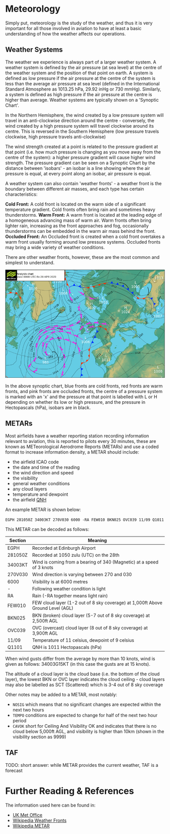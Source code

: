 # Meteorology

Simply put, meteorology is the study of the weather, and thus it is very important for all those involved in aviation to have at least a basic understanding of how the weather affects our operations.

## Weather Systems

The weather we experience is always part of a larger weather system. A weather system is defined by the air pressure (at sea level) at the centre of the weather system and the position of that point on earth. A system is defined as low pressure if the air pressure at the centre of the system is less than the average air pressure at sea level (defined in the International Standard Atmosphere as 1013.25 hPa, 29.92 inHg or 730 mmHg). Similarly, a system is defined as high pressure if the air pressure at the centre is higher than average. Weather systems are typically shown on a 'Synoptic Chart'.

In the Northern Hemisphere, the wind created by a low pressure system will travel in an anti-clockwise direction around the centre - conversely, the wind created by a high pressure system will travel clockwise around its centre. This is reversed in the Southern Hemisphere (low pressure travels clockwise, high pressure travels anti-clockwise)

The wind strength created at a point is related to the pressure gradient at that point (i.e. how much pressure is changing as you move away from the centre of the system): a higher pressure gradient will cause higher wind strength. The pressure gradient can be seen on a Synoptic Chart by the distance between 'isobars' - an isobar is a line showing where the air pressure is equal, at every point along an isobar, air pressure is equal.

A weather system can also contain 'weather fronts' - a weather front is the boundary between different air masses, and each type has certain characteristics:

**Cold Front:** A cold front is located on the warm side of a significant temperature gradient. Cold fronts often bring rain and sometimes heavy thunderstorms.
**Warm Front:** A warm front is located at the leading edge of a homogeneous advancing mass of warm air. Warm fronts often bring lighter rain, increasing as the front approaches and fog, occasionally thunderstorms can be embedded in the warm air mass behind the front.
**Occluded Front:** An Occluded front is created when a cold front overtakes a warm front usually forming around low pressure systems. Occluded fronts may bring a wide variety of weather conditions.

There are other weather fronts, however, these are the most common and simplest to understand.

![Synoptic Chart Example](../assets/synoptic_chart.png)

In the above synoptic chart, blue fronts are cold fronts, red fronts are warm fronts, and pink fronts are occluded fronts, the centre of a pressure system is marked with an 'x' and the pressure at that point is labelled with L or H depending on whether its low or high pressure, and the pressure in Hectopascals (hPa), isobars are in black.

## METARs

Most airfields have a weather reporting station recording information relevant to aviation, this is reported to pilots every 30 minutes, these are known as METeorological Aerodrome Reports (METARs) and use a coded format to increase information density, a METAR should include:
- the airfield ICAO code
- the date and time of the reading
- the wind direction and speed
- the visibility
- general weather conditions
- any cloud layers
- temperature and dewpoint
- the airfield [QNH](./altimetry.md)

An example METAR is shown below:

```EGPH 281050Z 34003KT 270V030 6000 -RA FEW010 BKN025 OVC039 11/09 Q1011```

This METAR can be decoded as follows:

| Section | Meaning                                                                         |
| ------- | ------------------------------------------------------------------------------- |
| EGPH    | Recorded at Edinburgh Airport                                                   |
| 281050Z | Recorded at 1050 zulu (UTC) on the 28th                                         |
| 34003KT | Wind is coming from a bearing of 340 (Magnetic) at a speed of 3 knots           |
| 270V030 | Wind direction is varying between 270 and 030                                   |
| 6000    | Visibility is at 6000 metres                                                    |
| -       | Following weather condition is light                                            |
| RA      | Rain (-RA together means light rain)                                            |
| FEW010  | FEW cloud layer (1-2 out of 8 sky coverage) at 1,000ft Above Ground Level (AGL) |
| BKN025  | BKN (broken) cloud layer (5-7 out of 8 sky coverage) at 2,500ft AGL             |
| OVC039  | OVC (overcast) cloud layer (8 out of 8 sky coverage) at 3,900ft AGL             |
| 11/09   | Temperature of 11 celsius, dewpoint of 9 celsius                                |
| Q1101   | QNH is 1011 Hectopascals (hPa)                                                  |

When wind gusts differ from the average by more than 10 knots, wind is given as follows: 34003G15KT (in this case the gusts are at 15 knots).

The altitude of a cloud layer is the cloud base (i.e. the bottom of the cloud layer), the lowest BKN or OVC layer indicates the cloud ceiling - cloud layers may also be labelled as SCT (Scattered) which is 3-4 out of 8 sky coverage

Other notes may be added to a METAR, most notably:

- `NOSIG` which means that no significant changes are expected within the next two hours
- `TEMPO` conditions are expected to change for half of the next two hour period
- `CAVOK` short for Ceiling And Visibility OK and indicates that there is no cloud below 5,000ft AGL, and visibility is higher than 10km (shown in the visibility section as 9999)

## TAF

TODO: short answer: while METAR provides the current weather, TAF is a forecast

# Further Reading & References

The information used here can be found in:

- [UK Met Office](https://www.metoffice.gov.uk/)
- [Wikipedia Weather Fronts](https://en.wikipedia.org/wiki/Weather_front)
- [Wikipedia METAR](https://en.wikipedia.org/wiki/METAR)

